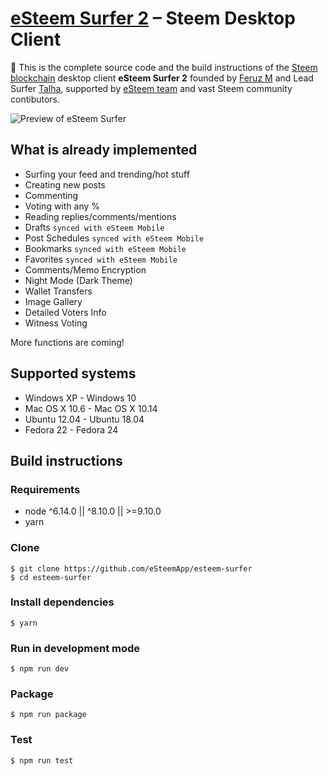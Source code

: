 # [eSteem Surfer 2][esteem_desktop] – Steem Desktop Client

🎉 This is the complete source code and the build instructions of the [Steem blockchain](https://steem.io/) desktop client **eSteem Surfer 2** founded by [Feruz M](https://steemit.com/@good-karma) and Lead Surfer [Talha](https://steemit.com/@talhasch), supported by [eSteem team](https://steemit.com/@esteemapp) and vast Steem community contibutors.

![Preview of eSteem Surfer](https://user-images.githubusercontent.com/1177676/48030022-b4614000-e147-11e8-8204-f7c4355a6ac7.png)

## What is already implemented

- Surfing your feed and trending/hot stuff
- Creating new posts
- Commenting
- Voting with any %
- Reading replies/comments/mentions
- Drafts `synced with eSteem Mobile`
- Post Schedules `synced with eSteem Mobile`
- Bookmarks `synced with eSteem Mobile`
- Favorites `synced with eSteem Mobile`
- Comments/Memo Encryption
- Night Mode (Dark Theme)
- Wallet Transfers
- Image Gallery
- Detailed Voters Info
- Witness Voting

More functions are coming!

## Supported systems

- Windows XP - Windows 10
- Mac OS X 10.6 - Mac OS X 10.14
- Ubuntu 12.04 - Ubuntu 18.04
- Fedora 22 - Fedora 24

## Build instructions

### Requirements

- node ^6.14.0 || ^8.10.0 || >=9.10.0
- yarn

### Clone

```
$ git clone https://github.com/eSteemApp/esteem-surfer
$ cd esteem-surfer
```

### Install dependencies

```
$ yarn
```

### Run in development mode

```
$ npm run dev
```

### Package

```
$ npm run package
```

### Test

```
$ npm run test
```

[//]: # 'LINKS'
[esteem_desktop]: https://esteem.app
